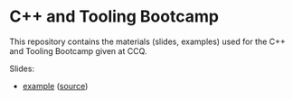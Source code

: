 # C++ and Tooling Bootcamp

This repository contains the materials (slides, examples)
used for the C++ and Tooling Bootcamp given at CCQ.

Slides:
* [example](https://wentzell.github.io/Cpp_and_Tools_Bootcamp/example) ([source](example/slides.md))
